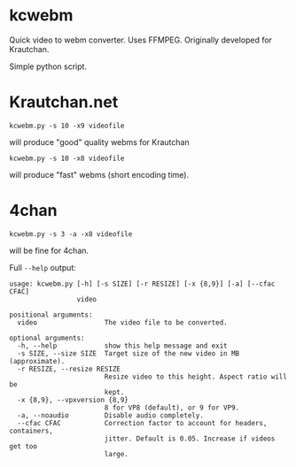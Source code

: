# kcwebm
Quick video to webm converter. Uses FFMPEG. Originally developed for Krautchan.

Simple python script.

# Krautchan.net

```
kcwebm.py -s 10 -x9 videofile
```

will produce "good" quality webms for Krautchan

```
kcwebm.py -s 10 -x8 videofile
```

will produce "fast" webms (short encoding time).

# 4chan

```
kcwebm.py -s 3 -a -x8 videofile
```

will be fine for 4chan.


Full ```--help``` output:

```
usage: kcwebm.py [-h] [-s SIZE] [-r RESIZE] [-x {8,9}] [-a] [--cfac CFAC]
                 video

positional arguments:
  video                 The video file to be converted.

optional arguments:
  -h, --help            show this help message and exit
  -s SIZE, --size SIZE  Target size of the new video in MB (approximate).
  -r RESIZE, --resize RESIZE
                        Resize video to this height. Aspect ratio will be
                        kept.
  -x {8,9}, --vpxversion {8,9}
                        8 for VP8 (default), or 9 for VP9.
  -a, --noaudio         Disable audio completely.
  --cfac CFAC           Correction factor to account for headers, containers,
                        jitter. Default is 0.05. Increase if videos get too
                        large.
```
